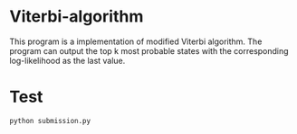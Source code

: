 # Viterbi-algorithm

This program is a implementation of modified Viterbi algorithm. The program can
output the top k most probable states with the corresponding log-likelihood as
the last value.

# Test

`python submission.py`
